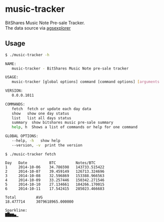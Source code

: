 # music-tracker

BitShares Music Note Pre-sale Tracker.    
The data source via [agsexplorer][]


## Usage

```sh
$ ./music-tracker -h

NAME:
   music-tracker - BitShares Music Note pre-sale tracker

USAGE:
   music-tracker [global options] command [command options] [arguments...]

VERSION:
   0.0.0.1011

COMMANDS:
   fetch  fetch or update each day data
   show   show one day status
   list   list all days status
   summary  show bitshares music pre-sale summary
   help, h  Shows a list of commands or help for one command

GLOBAL OPTIONS:
   --help, -h   show help
   --version, -v  print the version
```

```
$ ./music-tracker fetch

Day   Date          BTC         Notes/BTC
1     2014-10-06    34.786598   143733.515422
2     2014-10-07    39.459149   126713.324696
3     2014-10-08    32.596869   153388.966563
4     2014-10-09    33.257446   150342.271546
5     2014-10-10    27.134661   184266.170015
6     2014-10-11    17.542415   285023.466683

Total         AVG
18.477714     3079618965.000000

Sparkline:
▇█▆▆▄▁
```

[agsexplorer]: http://www1.agsexplorer.com/
